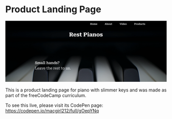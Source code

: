 # Product Landing Page

![Preview image](./preview.png)

This is a product landing page for piano with slimmer keys and was made as part of the freeCodeCamp curriculum.

To see this live, please visit its CodePen page: https://codepen.io/macgirl212/full/gOepYNq
